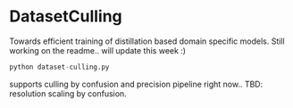# DatasetCulling
Towards efficient training of distillation based domain specific models.
Still working on the readme.. will update this week :)

```py
python dataset-culling.py
```

supports culling by confusion and precision pipeline right now..
TBD: resolution scaling by confusion.
